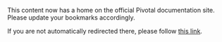 <meta http-equiv="refresh" content="10; url=http://docs.pivotal.io/tiledev/reference.html" />

This content now has a home on the official Pivotal documentation site. Please update your bookmarks accordingly.

If you are not automatically redirected there, please follow [this link](http://docs.pivotal.io/tiledev/reference.html).
